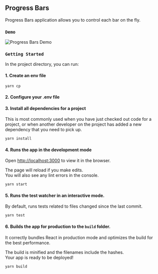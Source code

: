 ## Progress Bars

Progress Bars application allows you to control each bar on the fly.

### `Demo`
![Progress Bars Demo](demo/progress-bars-ui-demo.gif)


### `Getting Started`

In the project directory, you can run:

#### 1. Create an env file

```sh
yarn cp
```


#### 2. Configure your .env file


#### 3. Install all dependencies for a project

This is most commonly used when you have just checked out code for a project, or when another developer on the project has added a new dependency that you need to pick up.

```sh
yarn install
```


#### 4. Runs the app in the development mode

Open [http://localhost:3000](http://localhost:3000) to view it in the browser.

The page will reload if you make edits.<br>
You will also see any lint errors in the console.

```sh
yarn start
```


#### 5. Runs the test watcher in an interactive mode.

By default, runs tests related to files changed since the last commit.

```sh
yarn test
```


#### 6. Builds the app for production to the `build` folder.

It correctly bundles React in production mode and optimizes the build for the best performance.

The build is minified and the filenames include the hashes.<br>
Your app is ready to be deployed!

```sh
yarn build
```